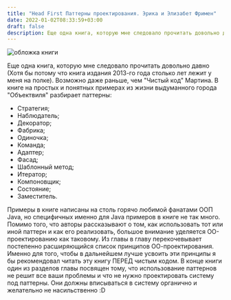 ```yaml
---
title: "Head First Паттерны проектирования. Эрика и Элизабет Фримен"
date: 2022-01-02T08:33:59+03:00
draft: false
description: Еще одна книга, которую мне следовало прочитать довольно давно (Хотя бы потому что книга издания 2013-го года столько лет лежит у меня на полке). Возможно даже раньше, чем "Чистый код" Мартина.
---
```



![обложка книги](/assets/images/book_1.png)

Еще одна книга, которую мне следовало прочитать довольно давно (Хотя бы потому что книга издания 2013-го года столько лет лежит у меня на полке). Возможно даже раньше, чем "Чистый код" Мартина. В книге на простых и понятных примерах из жизни выдуманного города "Объектвиля" разбирает паттерны:

- Стратегия;
- Наблюдатель;
- Декоратор; 
- Фабрика;
- Одиночка; 
- Команда;
- Адаптер; 
- Фасад;
- Шаблонный метод;
- Итератор;
- Компоновщик;
- Состояние;
- Заместитель.

Примеры в книге написаны на столь горячо любимой фанатами ООП Java, но специфичных именно для Java примеров в книге не так много.
Помимо того, что авторы рассказывают о том, как использовать тот или иной паттерн и как его реализовать, большое внимание уделяется ОО-проектированию как таковому. Из главы в главу перекочевывает постепенно расширяющийся список принципов ОО-проектирования. Именно для того, чтобы в дальнейшем лучше усвоить эти принципы я бы рекомендовал читать эту книгу ПЕРЕД чистым кодом. 
В конце книги один из разделов главы посвящен тому, что использование паттернов не решит все ваши проблемы и что не нужно проектировать систему под паттерны. Они должны вписываться в систему органично и желательно не насильственно :D